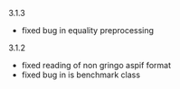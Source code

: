 3.1.3
- fixed bug in equality preprocessing

3.1.2
- fixed reading of non gringo aspif format
- fixed bug in is benchmark class
